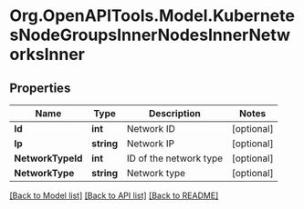 # Org.OpenAPITools.Model.KubernetesNodeGroupsInnerNodesInnerNetworksInner

## Properties

Name | Type | Description | Notes
------------ | ------------- | ------------- | -------------
**Id** | **int** | Network ID | [optional] 
**Ip** | **string** | Network IP | [optional] 
**NetworkTypeId** | **int** | ID of the network type | [optional] 
**NetworkType** | **string** | Network type | [optional] 

[[Back to Model list]](../README.md#documentation-for-models) [[Back to API list]](../README.md#documentation-for-api-endpoints) [[Back to README]](../README.md)

